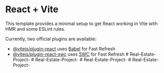 # React + Vite

This template provides a minimal setup to get React working in Vite with HMR and some ESLint rules.

Currently, two official plugins are available:

- [@vitejs/plugin-react](https://github.com/vitejs/vite-plugin-react/blob/main/packages/plugin-react/README.md) uses [Babel](https://babeljs.io/) for Fast Refresh
- [@vitejs/plugin-react-swc](https://github.com/vitejs/vite-plugin-react-swc) uses [SWC](https://swc.rs/) for Fast Refresh
#   R e a l - E s t a t e - P r o j e c t -  
 #   R e a l - E s t a t e - P r o j e c t -  
 #   R e a l - E s t a t e - P r o j e c t -  
 #   R e a l - E s t a t e - P r o j e c t -  
 